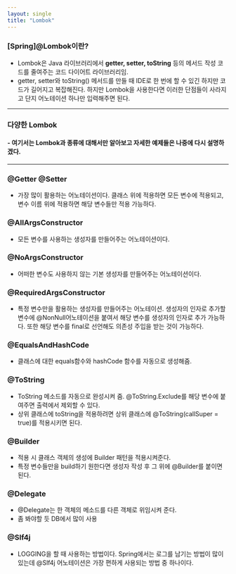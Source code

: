 ```yaml
---
layout: single
title: "Lombok"
---
```

### [Spring]@Lombok이란?
- Lombok은 Java 라이브러리에서 **getter, setter, toString** 등의 메서드 작성 코드를 줄여주는 코드 다이어트 라이브러리임.
- getter, setter와 toString() 메서드를 만들 때 IDE로 한 번에 할 수 있긴 하지만 코드가 길어지고 복잡해진다. 하지만 Lombok을 사용한다면 이러한 단점들이 사라지고 단지 어노테이션 하나만 입력해주면 된다. 
---

### 다양한 Lombok 
#### - 여기서는 Lombok과 종류에 대해서만 알아보고 자세한 예제들은 나중에 다시 설명하겠다. 
---

### @Getter @Setter

- 가장 많이 활용하는 어노테이션이다. 클래스 위에 적용하면 모든 변수에 적용되고, 변수 이름 위에 적용하면 해당 변수들만 적용 가능하다. 

### @AllArgsConstructor

-  모든 변수를 사용하는 생성자를 만들어주는 어노테이션이다. 

### @NoArgsConstructor

- 어떠한 변수도 사용하지 않는 기본 생성자를 만들어주는 어노테이션이다. 

### @RequiredArgsConstructor

- 특정 변수만을 활용하는 생성자를 만들어주는 어노테이션. 생성자의 인자로 추가할 변수에 @NonNull어노테이션을 붙여서 해당 변수를 생성자의 인자로 추가 가능하다. 또한 해당 변수를 final로 선언해도 의존성 주입을 받는 것이 가능하다. 

### @EqualsAndHashCode

- 클래스에 대한 equals함수와 hashCode 함수를 자동으로 생성해줌. 

### @ToString

- ToString 메소드를 자동으로 완성시켜 줌. @ToString.Exclude를 해당 변수에 붙여주면 출력에서 제외할 수 있다. 
- 상위 클래스에 toString을 적용하려면 상위 클래스에 @ToString(callSuper = true)를 적용시키면 된다. 

### @Builder

- 적용 시 클래스 객체의 생성에 Builder 패턴을 적용시켜준다. 
- 특정 변수들만을 build하기 원한다면 생성자 작성 후 그 위에 @Builder를 붙이면 된다. 

### @Delegate

- @Delegate는 한 객체의 메소드를 다른 객체로 위임시켜 준다. 
- 좀 봐야할 듯 DB에서 많이 사용

### @Slf4j 

- LOGGING을 할 때 사용하는 방법이다. Spring에서는 로그를 남기는 방법이 많이 있는데 @Slf4j 어노테이션은 가장 편하게 사용되는 방법 중 하나이다. 
